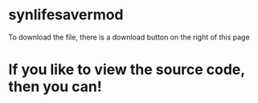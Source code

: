 # synlifesavermod
To download the file, there is a download button on the right of this page
# If you like to view the source code, then you can!
